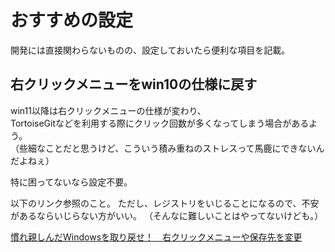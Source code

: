 # おすすめの設定

開発には直接関わらないものの、設定しておいたら便利な項目を記載。

## 右クリックメニューをwin10の仕様に戻す

win11以降は右クリックメニューの仕様が変わり、  
TortoiseGitなどを利用する際にクリック回数が多くなってしまう場合があるよう。  
（些細なことだと思うけど、こういう積み重ねのストレスって馬鹿にできないんだよねぇ）

特に困ってないなら設定不要。

以下のリンク参照のこと。
ただし、レジストリをいじることになるので、不安があるならいじらない方がいい。
（そんなに難しいことはやってないけども。）

[慣れ親しんだWindowsを取り戻せ！　右クリックメニューや保存先を変更](https://xtech.nikkei.com/atcl/nxt/column/18/02735/013000009/)
